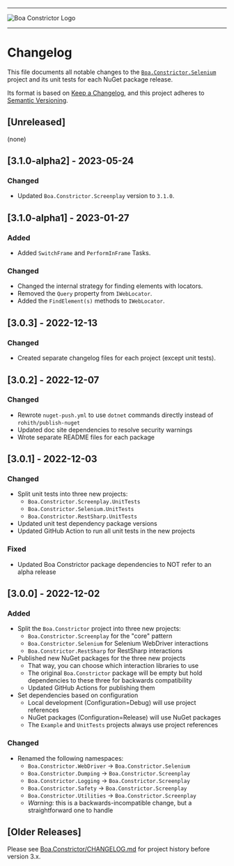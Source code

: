 
---

![Boa Constrictor Logo](https://raw.githubusercontent.com/q2ebanking/boa-constrictor/main/logos/title/no-margin/png/logo-title-black-400x64.png)

---

# Changelog

This file documents all notable changes to the
[`Boa.Constrictor.Selenium`](https://www.nuget.org/packages/Boa.Constrictor.Selenium) project and its unit tests
for each NuGet package release.

Its format is based on [Keep a Changelog](https://keepachangelog.com/en/1.0.0/),
and this project adheres to [Semantic Versioning](https://semver.org/spec/v2.0.0.html).


## [Unreleased]

(none)


## [3.1.0-alpha2] - 2023-05-24

### Changed

- Updated `Boa.Constrictor.Screenplay` version to `3.1.0`.


## [3.1.0-alpha1] - 2023-01-27

### Added

- Added `SwitchFrame` and `PerformInFrame` Tasks.

### Changed

- Changed the internal strategy for finding elements with locators.
- Removed the `Query` property from `IWebLocator`.
- Added the `FindElement(s)` methods to `IWebLocator`.


## [3.0.3] - 2022-12-13

### Changed

- Created separate changelog files for each project (except unit tests).


## [3.0.2] - 2022-12-07

### Changed

- Rewrote `nuget-push.yml` to use `dotnet` commands directly instead of `rohith/publish-nuget`
- Updated doc site dependencies to resolve security warnings
- Wrote separate README files for each package


## [3.0.1] - 2022-12-03

### Changed

- Split unit tests into three new projects:
  - `Boa.Constrictor.Screenplay.UnitTests`
  - `Boa.Constrictor.Selenium.UnitTests`
  - `Boa.Constrictor.RestSharp.UnitTests`
- Updated unit test dependency package versions
- Updated GitHub Action to run all unit tests in the new projects

### Fixed

- Updated Boa Constrictor package dependencies to NOT refer to an alpha release


## [3.0.0] - 2022-12-02

### Added

- Split the `Boa.Constrictor` project into three new projects:
  - `Boa.Constrictor.Screenplay` for the "core" pattern
  - `Boa.Constrictor.Selenium` for Selenium WebDriver interactions
  - `Boa.Constrictor.RestSharp` for RestSharp interactions
- Published new NuGet packages for the three new projects
  - That way, you can choose which interaction libraries to use
  - The original `Boa.Constrictor` package will be empty but hold dependencies to these three for backwards compatibility
  - Updated GitHub Actions for publishing them
- Set dependencies based on configuration
  - Local development (Configuration=Debug) will use project references
  - NuGet packages (Configuration=Release) will use NuGet packages
  - The `Example` and `UnitTests` projects always use project references

### Changed

- Renamed the following namespaces:
  - `Boa.Constrictor.WebDriver` -> `Boa.Constrictor.Selenium`
  - `Boa.Constrictor.Dumping` -> `Boa.Constrictor.Screenplay`
  - `Boa.Constrictor.Logging` -> `Boa.Constrictor.Screenplay`
  - `Boa.Constrictor.Safety` -> `Boa.Constrictor.Screenplay`
  - `Boa.Constrictor.Utilities` -> `Boa.Constrictor.Screenplay`
  - *Warning:* this is a backwards-incompatible change, but a straightforward one to handle


## [Older Releases]

Please see [Boa.Constrictor/CHANGELOG.md](../Boa.Constrictor/CHANGELOG.md) for project history before version 3.x.
